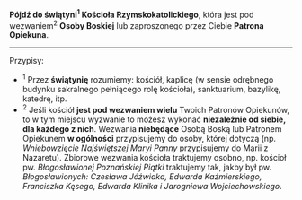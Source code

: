**Pójdź do świątyni<sup>1</sup> Kościoła Rzymskokatolickiego**, która jest pod wezwaniem<sup>2</sup> **Osoby Boskiej** lub zaproszonego przez Ciebie **Patrona Opiekuna**.

---
Przypisy:

- <sup>1</sup> Przez **świątynię** rozumiemy: kościół, kaplicę (w sensie odrębnego budynku sakralnego pełniącego rolę kościoła), sanktuarium, bazylikę, katedrę, itp.
- <sup>2</sup> Jeśli kościół **jest pod wezwaniem wielu** Twoich Patronów Opiekunów, to w tym miejscu wyzwanie to możesz wykonać **niezależnie od siebie, dla każdego z nich**. Wezwania **niebędące** Osobą Boską lub Patronem Opiekunem **w ogólności** przypisujemy do osoby, której dotyczą (np.  _Wniebowzięcie Najświętszej Maryi Panny_ przypisujemy do Marii z Nazaretu). Zbiorowe wezwania kościoła traktujemy osobno, np. kościoł pw. _Błogosławionej Poznańskiej Piątki_ traktujemy tak, jakby był pw. _Błogosławionych: Czesława Jóźwiaka, Edwarda Kaźmierskiego, Franciszka Kęsego, Edwarda Klinika i Jarogniewa Wojciechowskiego_.
